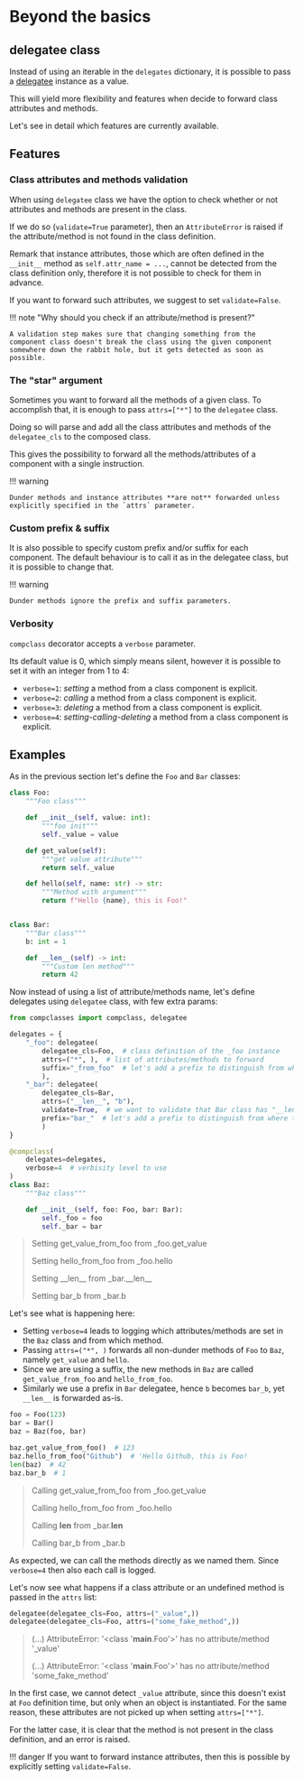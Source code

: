 # Beyond the basics

## delegatee class

Instead of using an iterable in the `delegates` dictionary, it is possible to pass a [delegatee]((https://fbruzzesi.github.io/compclasses/api/delegatee)) instance as a value.

This will yield more flexibility and features when decide to forward class attributes and methods.

Let's see in detail which features are currently available.

## Features

### Class attributes and methods validation

When using `delegatee` class we have the option to check whether or not attributes and methods are present in the class.

If we do so (`validate=True` parameter), then an `AttributeError` is raised if the attribute/method is not found in the class definition.

Remark that instance attributes, those which are often defined in the `__init__` method as `self.attr_name = ...`, cannot be detected from the class definition only, therefore it is not possible to check for them in advance.

If you want to forward such attributes, we suggest to set `validate=False`.

!!! note "Why should you check if an attribute/method is present?"

    A validation step makes sure that changing something from the component class doesn't break the class using the given component somewhere down the rabbit hole, but it gets detected as soon as possible.

### The "star" argument

Sometimes you want to forward all the methods of a given class. To accomplish that, it is enough to pass `attrs=["*"]` to the `delegatee` class.

Doing so will parse and add all the class attributes and methods of the `delegatee_cls` to the composed class.

This gives the possibility to forward all the methods/attributes of a component with a single instruction.

!!! warning

    Dunder methods and instance attributes **are not** forwarded unless explicitly specified in the `attrs` parameter.

### Custom prefix & suffix

It is also possible to specify custom prefix and/or suffix for each component. The default behaviour is to call it as in the delegatee class, but it is possible to change that.

!!! warning

    Dunder methods ignore the prefix and suffix parameters.

### Verbosity

`compclass` decorator accepts a `verbose` parameter.

Its default value is 0, which simply means silent, however it is possible to set it with an integer from 1 to 4:

- `verbose=1`: *setting* a method from a class component is explicit.
- `verbose=2`: *calling* a method from a class component is explicit.
- `verbose=3`: *deleting* a method from a class component is explicit.
- `verbose=4`: *setting-calling-deleting* a method from a class component is explicit.

## Examples

As in the previous section let's define the `Foo` and `Bar` classes:

```python title="classes definition"
class Foo:
    """Foo class"""

    def __init__(self, value: int):
        """foo init"""
        self._value = value

    def get_value(self):
        """get value attribute"""
        return self._value

    def hello(self, name: str) -> str:
        """Method with argument"""
        return f"Hello {name}, this is Foo!"


class Bar:
    """Bar class"""
    b: int = 1

    def __len__(self) -> int:
        """Custom len method"""
        return 42
```

Now instead of using a list of attribute/methods name, let's define delegates using `delegatee` class, with few extra params:

```python title="delegatee class"
from compclasses import compclass, delegatee

delegates = {
    "_foo": delegatee(
        delegatee_cls=Foo,  # class definition of the _foo instance
        attrs=("*", ),  # list of attributes/methods to forward
        suffix="_from_foo"  # let's add a prefix to distinguish from where the method is forwarded, this can be any string
        ),
    "_bar": delegatee(
        delegatee_cls=Bar,
        attrs=("__len__", "b"),
        validate=True,  # we want to validate that Bar class has "__len__" method and "b" attribute
        prefix="bar_"  # let's add a prefix to distinguish from where the method is forwarded, this can be any string
        )
}

@compclass(
    delegates=delegates,
    verbose=4  # verbisity level to use
)
class Baz:
    """Baz class"""

    def __init__(self, foo: Foo, bar: Bar):
        self._foo = foo
        self._bar = bar
```
>Setting get_value_from_foo from _foo.get_value
>
>Setting hello_from_foo from _foo.hello
>
>Setting \_\_len\_\_ from _bar.\_\_len\_\_
>
>Setting bar_b from _bar.b

Let's see what is happening here:

- Setting `verbose=4` leads to logging which attributes/methods are set in the `Baz` class and from which method.
- Passing `attrs=("*", )` forwards all non-dunder methods of `Foo` to `Baz`, namely `get_value` and `hello`.
- Since we are using a suffix, the new methods in `Baz` are called `get_value_from_foo` and `hello_from_foo`.
- Similarly we use a prefix in `Bar` delegatee, hence `b` becomes `bar_b`, yet `__len__` is forwarded as-is.

```python title="calling methods"
foo = Foo(123)
bar = Bar()
baz = Baz(foo, bar)

baz.get_value_from_foo()  # 123
baz.hello_from_foo("Github")  # 'Hello Github, this is Foo!
len(baz)  # 42
baz.bar_b  # 1
```

>Calling get_value_from_foo from _foo.get_value
>
>Calling hello_from_foo from _foo.hello
>
>Calling __len__ from _bar.__len__
>
>Calling bar_b from _bar.b

As expected, we can call the methods directly as we named them. Since `verbose=4` then also each call is logged.

Let's now see what happens if a class attribute or an undefined method is passed in the `attrs` list:

```python title="validating attributes/methods"
delegatee(delegatee_cls=Foo, attrs=("_value",))
delegatee(delegatee_cls=Foo, attrs=("some_fake_method",))
```

> (...) AttributeError: '<class '__main__.Foo'>' has no attribute/method '_value'
>
> (...) AttributeError: '<class '__main__.Foo'>' has no attribute/method 'some_fake_method'

In the first case, we cannot detect `_value` attribute, since this doesn't exist at `Foo` definition time, but only when an object is instantiated.
For the same reason, these attributes are not picked up when setting `attrs=["*"]`.

For the latter case, it is clear that the method is not present in the class definition, and an error is raised.

!!! danger
    If you want to forward instance attributes, then this is possible by explicitly setting `validate=False`.
